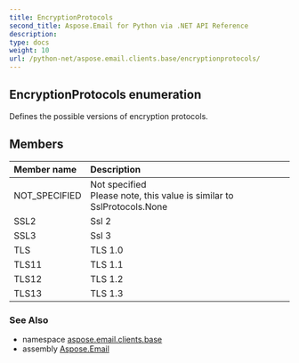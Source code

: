 ```yaml
---
title: EncryptionProtocols
second_title: Aspose.Email for Python via .NET API Reference
description: 
type: docs
weight: 10
url: /python-net/aspose.email.clients.base/encryptionprotocols/
---
```


## EncryptionProtocols enumeration

Defines the possible versions of encryption protocols.

## Members
| Member name | Description |
| :- | :- |
|NOT_SPECIFIED|Not specified<br/>            Please note, this value is similar to SslProtocols.None|
|SSL2|Ssl 2|
|SSL3|Ssl 3|
|TLS|TLS 1.0|
|TLS11|TLS 1.1|
|TLS12|TLS 1.2|
|TLS13|TLS 1.3|

### See Also

* namespace [aspose.email.clients.base](/python-net/aspose.email.clients.base/)
* assembly [Aspose.Email](/python-net/)

